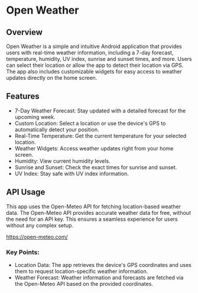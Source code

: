 
# Open Weather

## Overview
Open Weather is a simple and intuitive Android application that provides users with real-time weather information, including a 7-day forecast, temperature, humidity, UV index, sunrise and sunset times, and more. Users can select their location or allow the app to detect their location via GPS. The app also includes customizable widgets for easy access to weather updates directly on the home screen.

## Features
- 7-Day Weather Forecast: Stay updated with a detailed forecast for the upcoming week.
- Custom Location: Select a location or use the device's GPS to automatically detect your position.
- Real-Time Temperature: Get the current temperature for your selected location.
- Weather Widgets: Access weather updates right from your home screen.
- Humidity: View current humidity levels.
- Sunrise and Sunset: Check the exact times for sunrise and sunset.
- UV Index: Stay safe with UV index information.

## API Usage
This app uses the Open-Meteo API for fetching location-based weather data. The Open-Meteo API provides accurate weather data for free, without the need for an API key. This ensures a seamless experience for users without any complex setup.

https://open-meteo.com/

### Key Points:
- Location Data: The app retrieves the device's GPS coordinates and uses them to request location-specific weather information.
- Weather Forecast: Weather information and forecasts are fetched via the Open-Meteo API based on the provided coordinates.
